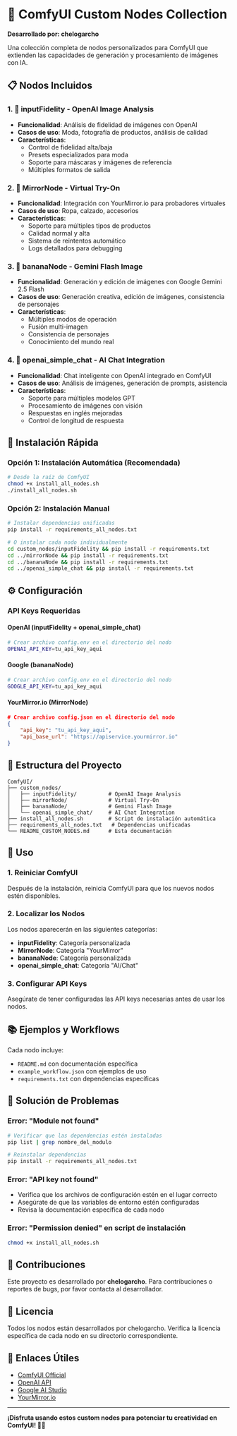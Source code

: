 # 🚀 ComfyUI Custom Nodes Collection

**Desarrollado por: chelogarcho**

Una colección completa de nodos personalizados para ComfyUI que extienden las capacidades de generación y procesamiento de imágenes con IA.

## 📋 Nodos Incluidos

### 1. 🎯 **inputFidelity** - OpenAI Image Analysis
- **Funcionalidad**: Análisis de fidelidad de imágenes con OpenAI
- **Casos de uso**: Moda, fotografía de productos, análisis de calidad
- **Características**: 
  - Control de fidelidad alta/baja
  - Presets especializados para moda
  - Soporte para máscaras y imágenes de referencia
  - Múltiples formatos de salida

### 2. 🔄 **MirrorNode** - Virtual Try-On
- **Funcionalidad**: Integración con YourMirror.io para probadores virtuales
- **Casos de uso**: Ropa, calzado, accesorios
- **Características**:
  - Soporte para múltiples tipos de productos
  - Calidad normal y alta
  - Sistema de reintentos automático
  - Logs detallados para debugging

### 3. 🍌 **bananaNode** - Gemini Flash Image
- **Funcionalidad**: Generación y edición de imágenes con Google Gemini 2.5 Flash
- **Casos de uso**: Generación creativa, edición de imágenes, consistencia de personajes
- **Características**:
  - Múltiples modos de operación
  - Fusión multi-imagen
  - Consistencia de personajes
  - Conocimiento del mundo real

### 4. 💬 **openai_simple_chat** - AI Chat Integration
- **Funcionalidad**: Chat inteligente con OpenAI integrado en ComfyUI
- **Casos de uso**: Análisis de imágenes, generación de prompts, asistencia
- **Características**:
  - Soporte para múltiples modelos GPT
  - Procesamiento de imágenes con visión
  - Respuestas en inglés mejoradas
  - Control de longitud de respuesta

## 🚀 Instalación Rápida

### Opción 1: Instalación Automática (Recomendada)
```bash
# Desde la raíz de ComfyUI
chmod +x install_all_nodes.sh
./install_all_nodes.sh
```

### Opción 2: Instalación Manual
```bash
# Instalar dependencias unificadas
pip install -r requirements_all_nodes.txt

# O instalar cada nodo individualmente
cd custom_nodes/inputFidelity && pip install -r requirements.txt
cd ../mirrorNode && pip install -r requirements.txt
cd ../bananaNode && pip install -r requirements.txt
cd ../openai_simple_chat && pip install -r requirements.txt
```

## ⚙️ Configuración

### API Keys Requeridas

#### OpenAI (inputFidelity + openai_simple_chat)
```bash
# Crear archivo config.env en el directorio del nodo
OPENAI_API_KEY=tu_api_key_aqui
```

#### Google (bananaNode)
```bash
# Crear archivo config.env en el directorio del nodo
GOOGLE_API_KEY=tu_api_key_aqui
```

#### YourMirror.io (MirrorNode)
```json
# Crear archivo config.json en el directorio del nodo
{
    "api_key": "tu_api_key_aqui",
    "api_base_url": "https://apiservice.yourmirror.io"
}
```

## 📁 Estructura del Proyecto

```
ComfyUI/
├── custom_nodes/
│   ├── inputFidelity/          # OpenAI Image Analysis
│   ├── mirrorNode/             # Virtual Try-On
│   ├── bananaNode/             # Gemini Flash Image
│   └── openai_simple_chat/     # AI Chat Integration
├── install_all_nodes.sh        # Script de instalación automática
├── requirements_all_nodes.txt   # Dependencias unificadas
└── README_CUSTOM_NODES.md      # Esta documentación
```

## 🔧 Uso

### 1. Reiniciar ComfyUI
Después de la instalación, reinicia ComfyUI para que los nuevos nodos estén disponibles.

### 2. Localizar los Nodos
Los nodos aparecerán en las siguientes categorías:
- **inputFidelity**: Categoría personalizada
- **MirrorNode**: Categoría "YourMirror"
- **bananaNode**: Categoría personalizada
- **openai_simple_chat**: Categoría "AI/Chat"

### 3. Configurar API Keys
Asegúrate de tener configuradas las API keys necesarias antes de usar los nodos.

## 📚 Ejemplos y Workflows

Cada nodo incluye:
- `README.md` con documentación específica
- `example_workflow.json` con ejemplos de uso
- `requirements.txt` con dependencias específicas

## 🐛 Solución de Problemas

### Error: "Module not found"
```bash
# Verificar que las dependencias estén instaladas
pip list | grep nombre_del_modulo

# Reinstalar dependencias
pip install -r requirements_all_nodes.txt
```

### Error: "API key not found"
- Verifica que los archivos de configuración estén en el lugar correcto
- Asegúrate de que las variables de entorno estén configuradas
- Revisa la documentación específica de cada nodo

### Error: "Permission denied" en script de instalación
```bash
chmod +x install_all_nodes.sh
```

## 🤝 Contribuciones

Este proyecto es desarrollado por **chelogarcho**. Para contribuciones o reportes de bugs, por favor contacta al desarrollador.

## 📄 Licencia

Todos los nodos están desarrollados por chelogarcho. Verifica la licencia específica de cada nodo en su directorio correspondiente.

## 🔗 Enlaces Útiles

- [ComfyUI Official](https://github.com/comfyanonymous/ComfyUI)
- [OpenAI API](https://platform.openai.com/)
- [Google AI Studio](https://aistudio.google.com/)
- [YourMirror.io](https://yourmirror.io/)

---

**¡Disfruta usando estos custom nodes para potenciar tu creatividad en ComfyUI! 🎨✨**
